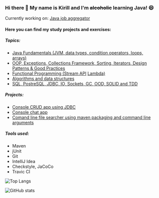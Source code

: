 ### Hi there 👋 My name is Kirill and I'm <s>alcoholic</s> learning Java! 😄

Currently working on: [Java job aggregator](https://github.com/Makigen/job4j_grabber)

<!--
**Makigen/Makigen** is a ✨ _special_ ✨ repository because its `README.md` (this file) appears on your GitHub profile.

Here are some ideas to get you started:

- 🔭 I’m currently working on ...
- 🌱 I’m currently learning ...
- 👯 I’m looking to collaborate on ...
- 🤔 I’m looking for help with ...
- 💬 Ask me about ...
- 📫 How to reach me: ...
- 😄 Pronouns: ...
- ⚡ Fun fact: ...
-->
#### Here you can find my study projects and exercises:

##### Topics:

   - [Java Fundamentals (JVM, data types, condition operators, loops, arrays)](https://github.com/Makigen/job4j_elementary)
   - [OOP, Exceptions, Collections Framework, Sorting, Iterators, Design Patterns & Good Practices](https://github.com/Makigen/job4j_tracker)
   - [Functional Programming (Stream API](https://github.com/Makigen/job4j_tracker/tree/master/src/main/java/stream) [Lambda)](https://github.com/Makigen/job4j_tracker/tree/master/src/main/java/lambda)
   - [Algorithms and data structures](https://github.com/Makigen/job4j_design)
   - [SQL, PostreSQL, JDBC, IO, Sockets, GC, OOD, SOLID and TDD](https://github.com/Makigen/job4j_design)
 
##### Projects:

   - [Console CRUD app using JDBC](https://github.com/Makigen/job4j_tracker/tree/master/src/main/java/ru/job4j/tracker)
   - [Console chat app](https://github.com/Makigen/job4j_design/blob/master/src/main/java/ru/job4j/io/ConsoleChat.java)
   - [Comand line file searcher using maven packaging and command line arguments](https://github.com/Makigen/job4j_design/blob/master/src/main/java/ru/job4j/io/search/Find.java)
   <!--- [Job grabber(HTML Parser using JSOP)](https://github.com/Makigen/job4j_grabber)-->
##### Tools used:
 - Maven
 - jUnit
 - Git
 - IntelliJ Idea
 - Сheckstyle, JaCoCo
 - Travic CI

![Top Langs](https://github-readme-stats.vercel.app/api/top-langs/?username=Makigen&layout=compact)

![GitHub stats](https://github-readme-stats.vercel.app/api?username=Makigen&show_icons=true&theme=default&hide=stars,prs,issues,contribs)
